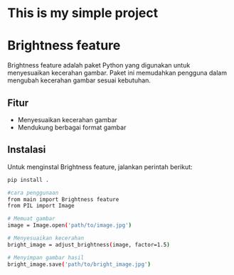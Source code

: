 # This is my simple project
# Brightness feature

Brightness feature adalah paket Python yang digunakan untuk menyesuaikan kecerahan gambar. Paket ini memudahkan pengguna dalam mengubah kecerahan gambar sesuai kebutuhan.

## Fitur

- Menyesuaikan kecerahan gambar
- Mendukung berbagai format gambar

## Instalasi

Untuk menginstal Brightness feature, jalankan perintah berikut:

```bash
pip install .

#cara penggunaan
from main import Brightness feature
from PIL import Image

# Memuat gambar
image = Image.open('path/to/image.jpg')

# Menyesuaikan kecerahan
bright_image = adjust_brightness(image, factor=1.5)

# Menyimpan gambar hasil
bright_image.save('path/to/bright_image.jpg')


